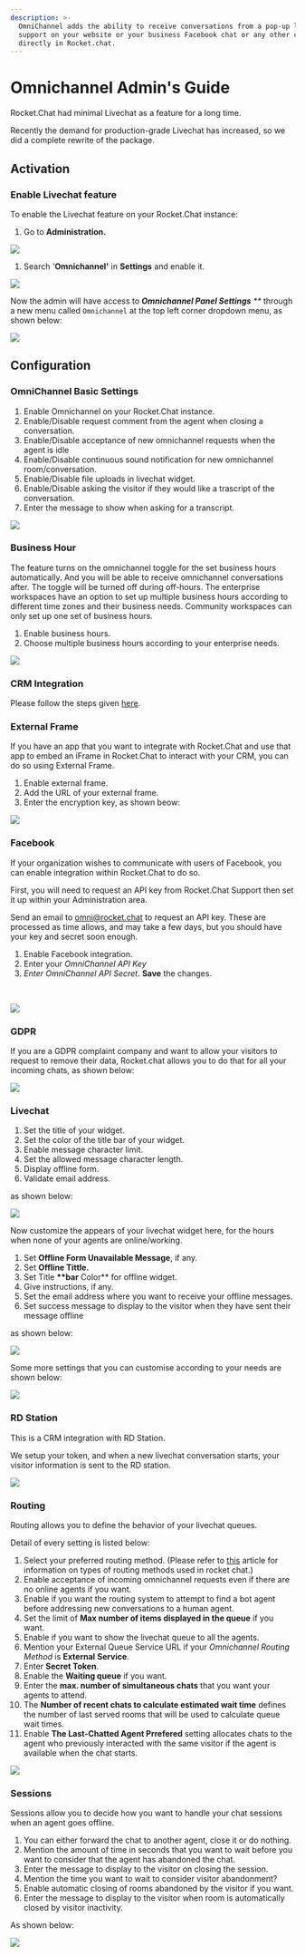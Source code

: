 ```yaml
---
description: >-
  OmniChannel adds the ability to receive conversations from a pop-up livechat
  support on your website or your business Facebook chat or any other channel
  directly in Rocket.chat.
---
```


# Omnichannel Admin's Guide

Rocket.Chat had minimal Livechat as a feature for a long time.

Recently the demand for production-grade Livechat has increased, so we did a complete rewrite of the package.

## Activation

### Enable Livechat feature

To enable the Livechat feature on your Rocket.Chat instance:

1. Go to **Administration.**

![](../../../.gitbook/assets/image%20%2830%29.png)

1. Search '**Omnichannel'** in **Settings** and enable it.

![](../../../.gitbook/assets/image%20%2829%29.png)

Now the admin will have access to _**Omnichannel Panel Settings**_ _\*\*_ through a new menu called `Omnichannel` at the top left corner dropdown menu, as shown below:

![](../../../.gitbook/assets/image%20%2832%29.png)

## Configuration

### **OmniChannel Basic Settings**

1. Enable Omnichannel on your Rocket.Chat instance.
2. Enable/Disable request comment from the agent when closing a conversation.
3. Enable/Disable acceptance of new omnichannel requests when the agent is idle
4. Enable/Disable continuous sound notification for new omnichannel room/conversation.
5. Enable/Disable file uploads in livechat widget.
6. Enable/Disable asking the visitor if they would like a trascript of the conversation.
7. Enter the message to show when asking for a transcript.

![](../../../.gitbook/assets/image%20%2854%29.png)

### Business Hour

The feature turns on the omnichannel toggle for the set business hours automatically. And you will be able to receive omnichannel conversations after. The toggle will be turned off during off-hours. The enterprise workspaces have an option to set up multiple business hours according to different time zones and their business needs. Community workspaces can only set up one set of business hours.

1. Enable business hours.
2. Choose multiple business hours according to your enterprise needs.

![](../../../.gitbook/assets/image%20%2857%29.png)

### CRM Integration

Please follow the steps given [here](https://docs.rocket.chat/guides/omnichannel/webhook).

### External Frame

If you have an app that you want to integrate with Rocket.Chat and use that app to embed an iFrame in Rocket.Chat to interact with your CRM, you can do so using External Frame.

1. Enable external frame.
2. Add the URL of your external frame.
3. Enter the encryption key, as shown beow:

![](../../../.gitbook/assets/image%20%2858%29.png)

### Facebook

If your organization wishes to communicate with users of Facebook, you can enable integration within Rocket.Chat to do so.

First, you will need to request an API key from Rocket.Chat Support then set it up within your Administration area.

Send an email to [omni@rocket.chat](mailto:omni@rocket.chat) to request an API key. These are processed as time allows, and may take a few days, but you should have your key and secret soon enough.

1. Enable Facebook integration.
2. Enter your _OmniChannel API Key_ 
3. _Enter OmniChannel API Secret_. **Save** the changes.

‌

![](https://gblobscdn.gitbook.com/assets%2F-M418Ul0aSTwf2PYsyPW%2F-MIz0NPAavAh0lU_m6WU%2F-MIz2cI9LQb6iNIthxPa%2Fimage.png?alt=media&token=b082edb1-8ac9-4f9b-84d5-5434d74bbbbf)

### GDPR

If you are a GDPR complaint company and want to allow your visitors to request to remove their data, Rocket.chat allows you to do that for all your incoming chats, as shown below:

![](../../../.gitbook/assets/image%20%2861%29.png)

### Livechat

1. Set the title of your widget.
2. Set the color of the title bar of your widget.
3. Enable message character limit.
4. Set the allowed message character length.
5. Display offline form.
6. Validate email address. 

as shown below:

![](../../../.gitbook/assets/image%20%2866%29.png)

Now customize the appears of your livechat widget here, for the hours when none of your agents are online/working.

1. Set **Offline Form Unavailable Message**, if any.
2. Set **Offline Tittle.**
3. Set Title **\*\*bar** Color\*\* for offline widget.
4. Give instructions, if any.
5. Set the email address where you want to receive your offline messages.
6. Set success message to display to the visitor when they have sent their message offline

as shown below:

![](../../../.gitbook/assets/image%20%2862%29.png)

Some more settings that you can customise according to your needs are shown below:

![](../../../.gitbook/assets/image%20%2863%29.png)

### RD Station

This is a CRM integration with RD Station.

We setup your token, and when a new livechat conversation starts, your visitor information is sent to the RD station.

![](../../../.gitbook/assets/image%20%2859%29.png)

### Routing

Routing allows you to define the behavior of your livechat queues.

Detail of every setting is listed below:

1. Select your preferred routing method. \(Please refer to [this](https://docs.rocket.chat/guides/omnichannel-guides/omnichannel/livechat-queues) article for information on  types of routing methods used in rocket chat.\)
2. Enable acceptance of incoming omnichannel requests even if there are no online agents if you want.
3. Enable if you want the routing system to attempt to find a bot agent before addressing new conversations to a human agent.
4. Set the limit of **Max number of items displayed in the queue** if you want.
5. Enable if you want to show the livechat queue to all the agents.
6. Mention your External Queue Service URL if your _Omnichannel Routing Method_ is **External** **Service**.
7. Enter **Secret Token**.
8. Enable the **Waiting queue** if you want.
9. Enter the **max. number of simultaneous chats** that you want your agents to attend.
10. The **Number of recent chats to calculate estimated wait time** defines the number of last served rooms that will be used to calculate queue wait times.
11. Enable **The Last-Chatted Agent Prrefered** setting allocates chats to the agent who previously interacted with the same visitor if the agent is available when the chat starts.

![](../../../.gitbook/assets/image%20%2870%29.png)

### Sessions

Sessions allow you to decide how you want to handle your chat sessions when an agent goes offline.

1. You can either forward the chat to another agent, close it or do nothing.
2. Mention the amount of time in seconds that you want to wait before you want to consider that the agent has abandoned the chat.
3. Enter the message to display to the visitor on closing the session.
4. Mention the time you want to wait to consider visitor abandonment?
5. Enable automatic closing of rooms abandoned by the visitor if you want.
6. Enter the message to display to the visitor when room is automatically closed by visitor inactivity.

As shown below:

![](../../../.gitbook/assets/image%20%2869%29.png)

